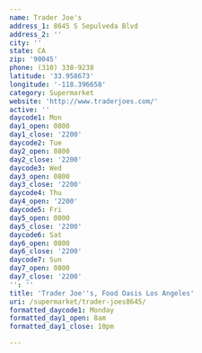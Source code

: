 ```yaml
---
name: Trader Joe's
address_1: 8645 S Sepulveda Blvd
address_2: ''
city: ''
state: CA
zip: '90045'
phone: (310) 338-9238
latitude: '33.958673'
longitude: '-118.396658'
category: Supermarket
website: 'http://www.traderjoes.com/'
active: ''
daycode1: Mon
day1_open: 0800
day1_close: '2200'
daycode2: Tue
day2_open: 0800
day2_close: '2200'
daycode3: Wed
day3_open: 0800
day3_close: '2200'
daycode4: Thu
day4_open: '2200'
daycode5: Fri
day5_open: 0800
day5_close: '2200'
daycode6: Sat
day6_open: 0800
day6_close: '2200'
daycode7: Sun
day7_open: 0800
day7_close: '2200'
'': ''
title: 'Trader Joe''s, Food Oasis Los Angeles'
uri: /supermarket/trader-joes8645/
formatted_daycode1: Monday
formatted_day1_open: 8am
formatted_day1_close: 10pm

---
```

